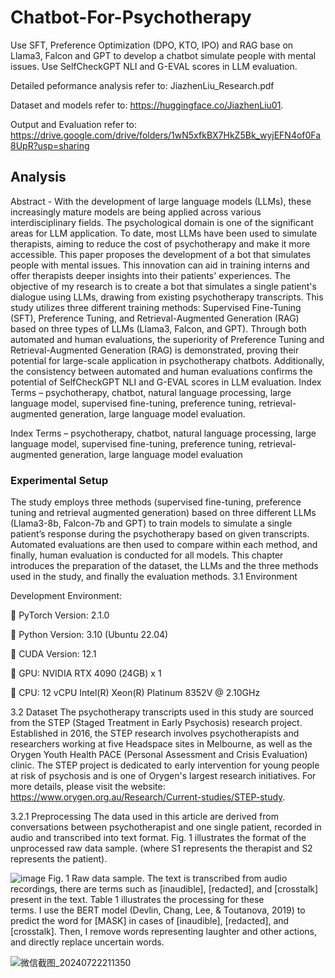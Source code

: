 # Chatbot-For-Psychotherapy
Use SFT, Preference Optimization (DPO, KTO, IPO) and RAG base on Llama3, Falcon and GPT to develop a chatbot simulate people with mental issues. Use SelfCheckGPT NLI and G-EVAL scores in LLM evaluation.

Detailed peformance analysis refer to: JiazhenLiu_Research.pdf

Dataset and models refer to: https://huggingface.co/JiazhenLiu01.  

Output and Evaluation refer to: https://drive.google.com/drive/folders/1wN5xfkBX7HkZ5Bk_wyjEFN4of0Fa8UpR?usp=sharing







## Analysis
Abstract - With the development of large language models (LLMs), these increasingly 
mature models are being applied across various interdisciplinary fields. The psychological 
domain is one of the significant areas for LLM application. To date, most LLMs have 
been used to simulate therapists, aiming to reduce the cost of psychotherapy and make it 
more accessible. This paper proposes the development of a bot that simulates people with 
mental issues. This innovation can aid in training interns and offer therapists deeper 
insights into their patients' experiences. The objective of my research is to create a bot 
that simulates a single patient's dialogue using LLMs, drawing from existing 
psychotherapy transcripts. This study utilizes three different training methods:
Supervised Fine-Tuning (SFT), Preference Tuning, and Retrieval-Augmented 
Generation (RAG) based on three types of LLMs (Llama3, Falcon, and GPT). Through 
both automated and human evaluations, the superiority of Preference Tuning and 
Retrieval-Augmented Generation (RAG) is demonstrated, proving their potential for 
large-scale application in psychotherapy chatbots. Additionally, the consistency between 
automated and human evaluations confirms the potential of SelfCheckGPT NLI and G-EVAL scores in LLM evaluation.
Index Terms – psychotherapy, chatbot, natural language processing, large language model, 
supervised fine-tuning, preference tuning, retrieval-augmented generation, large language 
model evaluation.


Index Terms – psychotherapy, chatbot, natural language processing, large language model,
supervised fine-tuning, preference tuning, retrieval-augmented generation, large language
model evaluation

### Experimental Setup
The study employs three methods (supervised fine-tuning, preference tuning and retrieval augmented generation) based on three different LLMs (Llama3-8b, Falcon-7b and GPT) to train models to simulate a single patient’s response during the psychotherapy based on given transcripts. Automated evaluations are then used to compare within each method, and finally, human evaluation is conducted for all models. This chapter introduces the preparation of the dataset, the LLMs and the three methods used in the study, and finally the evaluation methods.
3.1	Environment

Development Environment:

	PyTorch Version: 2.1.0

	Python Version: 3.10 (Ubuntu 22.04)

	CUDA Version: 12.1

	GPU: NVIDIA RTX 4090 (24GB) x 1

	CPU: 12 vCPU Intel(R) Xeon(R) Platinum 8352V @ 2.10GHz


3.2	Dataset
The psychotherapy transcripts used in this study are sourced from the STEP (Staged Treatment in Early Psychosis) research project. Established in 2016, the STEP research involves psychotherapists and researchers working at five Headspace sites in Melbourne, as well as the Orygen Youth Health PACE (Personal Assessment and Crisis Evaluation) clinic. The STEP project is dedicated to early intervention for young people at risk of psychosis and is one of Orygen's largest research initiatives. For more details, please visit the website: https://www.orygen.org.au/Research/Current-studies/STEP-study.

3.2.1	Preprocessing
The data used in this article are derived from conversations between psychotherapist and one single patient, recorded in audio and transcribed into text format. Fig. 1 illustrates the format of the unprocessed raw data sample. (where S1 represents the therapist and S2 represents the patient).	

 ![image](https://github.com/user-attachments/assets/eef3b9db-8500-4cab-a4d3-351954716a0f)
Fig. 1 Raw data sample.
The text is transcribed from audio recordings, there are terms such as [inaudible], [redacted], and [crosstalk] present in the text. Table 1 illustrates the processing for these  
terms. I use the BERT model (Devlin, Chang, Lee, & Toutanova, 2019) to predict the word for [MASK] in cases of [inaudible], [redacted], and [crosstalk]. Then, I remove words representing laughter and other actions, and directly replace uncertain words.

![微信截图_20240722211350](https://github.com/user-attachments/assets/9d321e44-75f7-4dbb-9bb8-9b0b738a65ff)




